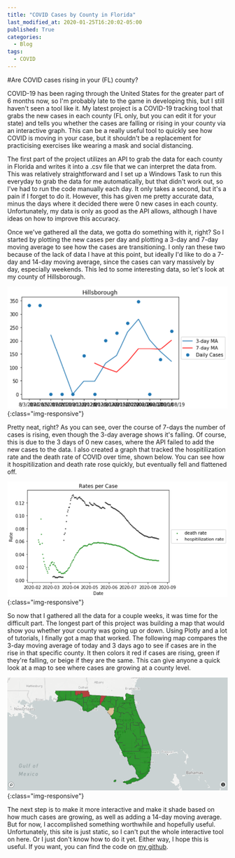 ```yaml
---
title: "COVID Cases by County in Florida"
last_modified_at: 2020-01-25T16:20:02-05:00
published: True
categories:
  - Blog
tags:
  - COVID
---
```


#Are COVID cases rising in your (FL) county?

COVID-19 has been raging through the United States for the greater part of 6 months now, so I'm probably late to the game in developing this, but I still haven't seen a tool like it. My latest project is a COVID-19 tracking tool that grabs the new cases in each county (FL only, but you can edit it for your state) and tells you whether the cases are falling or rising in your county via an interactive graph. This can be a really useful tool to quickly see how COVID is moving in your case, but it shouldn't be a replacement for practicising exercises like wearing a mask and social distancing.

The first part of the project utilizes an API to grab the data for each county in Florida and writes it into a .csv file that we can interpret the data from. This was relatively straightforward and I set up a Windows Task to run this everyday to grab the data for me automatically, but that didn't work out, so I've had to run the code manually each day. It only takes a second, but it's a pain if I forget to do it. However, this has given me pretty accurate data, minus the days where it decided there were 0 new cases in each county. Unfortunately, my data is only as good as the API allows, although I have ideas on how to improve this accuracy. 

Once we've gathered all the data, we gotta do something with it, right? So I started by plotting the new cases per day and plotting a 3-day and 7-day moving average to see how the cases are transitioning. I only ran these two because of the lack of data I have at this point, but ideally I'd like to do a 7-day and 14-day moving average, since the cases can vary massively by day, especially weekends. This led to some interesting data, so let's look at my county of Hillsborough.

![Hillsborough County new cases](/assets/images/CovidByCounty/HillsboroughCases.png){:class="img-responsive"}

Pretty neat, right? As you can see, over the course of 7-days the number of cases is rising, even though the 3-day average shows it's falling. Of course, this is due to the 3 days of 0 new cases, where the API failed to add the new cases to the data. I also created a graph that tracked the hospitilization rate and the death rate of COVID over time, shown below. You can see how it hospitilization and death rate rose quickly, but eventually fell and flattened off.

![Hillsborough County new cases](/assets/images/CovidByCounty/DeathRate.png){:class="img-responsive"}

So now that I gathered all the data for a couple weeks, it was time for the difficult part. The longest part of this project was building a map that would show you whether your county was going up or down. Using Plotly and a lot of tutorials, I finally got a map that worked. The following map compares the 3-day moving average of today and 3 days ago to see if cases are in the rise in that specific county. It then colors it red if cases are rising, green if they're falling, or beige if they are the same. This can give anyone a quick look at a map to see where cases are growing at a county level.

![Hillsborough County new cases](/assets/images/CovidByCounty/FloridaCovidMap.png){:class="img-responsive"}

The next step is to make it more interactive and make it shade based on how much cases are growing, as well as adding a 14-day moving average. But for now, I accomplished something worthwhile and hopefully useful. Unfortunately, this site is just static, so I can't put the whole interactive tool on here. Or I just don't know how to do it yet. Either way, I hope this is useful. If you want, you can find the code on [my github](https://github.com/sleavor/FloridaCOVIDData).